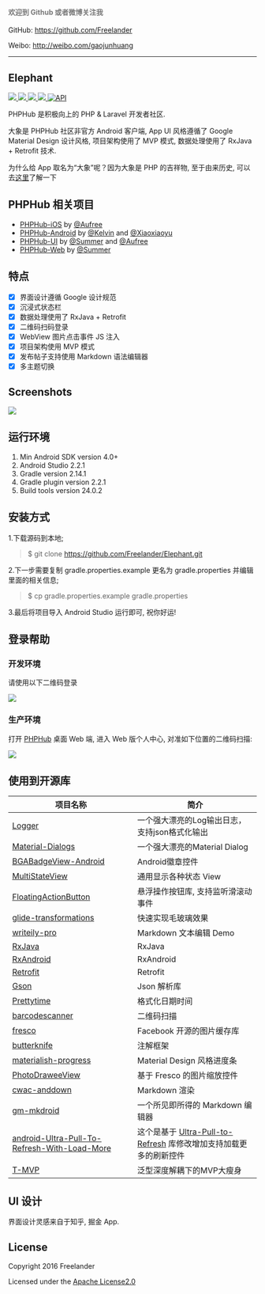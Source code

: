 <h4>
    <font color="#777">欢迎到 Github 或者微博关注我</font>
</h4> 

GitHub: https://github.com/Freelander

Weibo: http://weibo.com/gaojunhuang

---

## Elephant

<p>
    <a href="https://travis-ci.org/Freelander/Elephant">
        <img src="https://travis-ci.org/Freelander/Elephant.svg?branch=master">
    </a>
    <a href="http://weibo.com/gaojunhuang">
        <img src="https://img.shields.io/badge/contact-%40Freelander-orange.svg">
    </a>
    <a href="https://github.com/Freelander/Elephant/blob/master/LICENSE">
        <img src="https://img.shields.io/badge/license-Apache%202.0-brightgreen.svg?style=flat">
    </a>
    <a href="http://fir.im/elephpant">
        <img src="https://img.shields.io/badge/downloads-fir.im-yellowgreen.svg">
    </a>
     <a href="https://android-arsenal.com/api?level=15">
        <img src="https://img.shields.io/badge/API-15%2B-brightgreen.svg?style=flat" border="0" alt="API">
    </a>
</p>

PHPHub 是积极向上的 PHP & Laravel 开发者社区.

大象是 PHPHub 社区非官方 Android 客户端, App UI 风格遵循了 Google Material Design 设计风格, 项目架构使用了 MVP 模式, 数据处理使用了 RxJava + Retrofit 技术.

为什么给 App 取名为“大象”呢？因为大象是 PHP 的吉祥物, 至于由来历史, 可以去[这里](http://www.phpchina.com/blog-56751-183726.html)了解一下

## PHPHub 相关项目

* [PHPHub-iOS](https://github.com/Aufree/phphub-ios) by [@Aufree](https://github.com/Aufree)
* [PHPHub-Android](https://github.com/CycloneAxe/phphub-android) by [@Kelvin](https://github.com/CycloneAxe) and [@Xiaoxiaoyu](https://github.com/xiaoxiaoyu)
* [PHPHub-UI](https://github.com/phphub/phphub-ui) by [@Summer](https://github.com/summerblue) and [@Aufree](https://github.com/aufree)
* [PHPHub-Web](https://github.com/summerblue/phphub) by [@Summer](https://github.com/summerblue)

## 特点

- [x] 界面设计遵循 Google 设计规范
- [x] 沉浸式状态栏
- [x] 数据处理使用了 RxJava + Retrofit
- [x] 二维码扫码登录
- [x] WebView 图片点击事件 JS 注入
- [x] 项目架构使用 MVP 模式
- [x] 发布帖子支持使用 Markdown 语法编辑器
- [x] 多主题切换

## Screenshots

![](http://ww1.sinaimg.cn/large/006xB1lsgw1f8ofu9f0s8j31kw1zu1k9.jpg)

## 运行环境

1. Min Android SDK version 4.0+
2. Android Studio 2.2.1
3. Gradle version 2.14.1
4. Gradle plugin version 2.2.1
5. Build tools version 24.0.2

## 安装方式

1.下载源码到本地;

> $ git clone https://github.com/Freelander/Elephant.git

2.下一步需要复制 gradle.properties.example 更名为 gradle.properties 并编辑 里面的相关信息;

> $ cp gradle.properties.example gradle.properties

3.最后将项目导入 Android Studio 运行即可, 祝你好运!

## 登录帮助

### 开发环境

请使用以下二维码登录

![](http://ww3.sinaimg.cn/large/76dc7f1bgw1exrg86f5ubj20ml0dsq45.jpg)

### 生产环境

打开 [PHPHub](https://laravel-china.org/) 桌面 Web 端, 进入 Web 版个人中心, 对准如下位置的二维码扫描: 

![](https://dn-phphub.qbox.me/uploads/images/201609/05/1/LGYQoWp9kY.png)

## 使用到开源库

  项目名称 | 简介
  -------- | ------
[Logger](https://github.com/orhanobut/logger) | 一个强大漂亮的Log输出日志，支持json格式化输出
[Material-Dialogs](https://github.com/afollestad/material-dialogs) | 一个强大漂亮的Material Dialog
[BGABadgeView-Android](https://github.com/bingoogolapple/BGABadgeView-Android) | Android徽章控件
[MultiStateView](https://github.com/Kennyc1012/MultiStateView) | 通用显示各种状态 View
[FloatingActionButton](https://github.com/makovkastar/FloatingActionButton) | 悬浮操作按钮库, 支持监听滑滚动事件
[glide-transformations](https://github.com/wasabeef/glide-transformations) | 快速实现毛玻璃效果
[writeily-pro](https://github.com/plafue/writeily-pro) | Markdown 文本编辑 Demo
[RxJava](https://github.com/ReactiveX/RxJava) | RxJava
[RxAndroid](https://github.com/ReactiveX/RxAndroid) | RxAndroid
[Retrofit](https://github.com/square/retrofit) | Retrofit
[Gson](https://github.com/google/gson) | Json 解析库
[Prettytime](https://github.com/ocpsoft/prettytime) | 格式化日期时间
[barcodescanner](https://github.com/dm77/barcodescanner) | 二维码扫描
[fresco](https://github.com/facebook/fresco) | Facebook 开源的图片缓存库
[butterknife](https://github.com/JakeWharton/butterknife) | 注解框架
[materialish-progress](https://github.com/pnikosis/materialish-progress) |  Material Design 风格进度条
[PhotoDraweeView](https://github.com/ongakuer/PhotoDraweeView) | 基于 Fresco 的图片缩放控件
[cwac-anddown](https://github.com/commonsguy/cwac-anddown) | Markdown 渲染
[gm-mkdroid](https://github.com/geminiwen/gm-mkdroid) | 一个所见即所得的 Markdown 编辑器
[android-Ultra-Pull-To-Refresh-With-Load-More](https://github.com/captainbupt/android-Ultra-Pull-To-Refresh-With-Load-More) | 这个是基于 [Ultra-Pull-to-Refresh](https://github.com/liaohuqiu/android-Ultra-Pull-To-Refresh) 库修改增加支持加载更多的刷新控件
[T-MVP](https://github.com/north2014/T-MVP) | 泛型深度解耦下的MVP大瘦身

## UI 设计

界面设计灵感来自于知乎, 掘金 App.

## License

Copyright 2016 Freelander

Licensed under the [Apache License2.0](https://github.com/Freelander/Elephant/blob/master/LICENSE)
